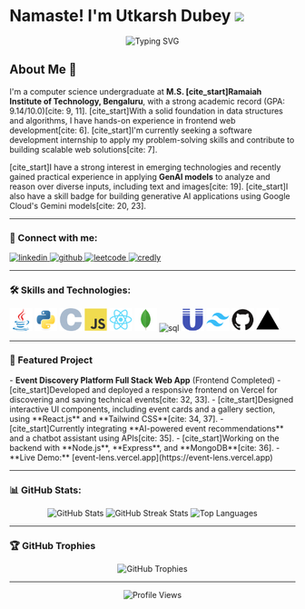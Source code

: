 # Namaste! I'm Utkarsh Dubey <img src="https://media.giphy.com/media/hvRJCLFzcasrR4ia7z/giphy.gif" width="30">

<div align="center">
  <img src="https://readme-typing-svg.herokuapp.com?font=Fira+Code&weight=600&size=22&pause=1000&color=3F87F7&center=true&vCenter=true&width=435&lines=CSE+Undergraduate;Data+Structures+and+Algorithms;Frontend+Developer;GenAI+Enthusiast" alt="Typing SVG" />
</div>

## About Me 🚀

I'm a computer science undergraduate at **M.S. [cite_start]Ramaiah Institute of Technology, Bengaluru**, with a strong academic record (GPA: 9.14/10.0)[cite: 9, 11]. [cite_start]With a solid foundation in data structures and algorithms, I have hands-on experience in frontend web development[cite: 6]. [cite_start]I'm currently seeking a software development internship to apply my problem-solving skills and contribute to building scalable web solutions[cite: 7].

[cite_start]I have a strong interest in emerging technologies and recently gained practical experience in applying **GenAI models** to analyze and reason over diverse inputs, including text and images[cite: 19]. [cite_start]I also have a skill badge for building generative AI applications using Google Cloud's Gemini models[cite: 20, 23].

---

### 🤝 Connect with me:

<div align="left">
  <a href="https://www.linkedin.com/in/utkarsh-dubey" target="_blank">
    <img src="https://img.shields.io/badge/LinkedIn-0077B5?style=for-the-badge&logo=linkedin&logoColor=white" alt="linkedin"/>
  </a>
  <a href="https://github.com/Utkarsh Dubey" target="_blank">
    <img src="https://img.shields.io/badge/GitHub-000000?style=for-the-badge&logo=github&logoColor=white" alt="github"/>
  </a>
  <a href="https://leetcode.com/u/money_utkarsh/" target="_blank">
    <img src="https://img.shields.io/badge/LeetCode-FFA116?style=for-the-badge&logo=leetcode&logoColor=white" alt="leetcode"/>
  </a>
  <a href="https://www.credly.com/users/utkarsh-dubey/badges" target="_blank">
    <img src="https://img.shields.io/badge/Credly-2F4D63?style=for-the-badge&logo=credly&logoColor=white" alt="credly"/>
  </a>
</div>

---

### 🛠️ Skills and Technologies:

<div align="left">
  <img src="https://raw.githubusercontent.com/devicons/devicon/master/icons/java/java-original.svg" alt="java" width="40" height="40"/>
  <img src="https://raw.githubusercontent.com/devicons/devicon/master/icons/python/python-original.svg" alt="python" width="40" height="40"/>
  <img src="https://raw.githubusercontent.com/devicons/devicon/master/icons/c/c-original.svg" alt="c" width="40" height="40"/>
  <img src="https://raw.githubusercontent.com/devicons/devicon/master/icons/javascript/javascript-original.svg" alt="javascript" width="40" height="40"/>
  <img src="https://raw.githubusercontent.com/devicons/devicon/master/icons/react/react-original.svg" alt="react" width="40" height="40"/>
  <img src="https://raw.githubusercontent.com/devicons/devicon/master/icons/mongodb/mongodb-original.svg" alt="mongodb" width="40" height="40"/>
  <img src="https://raw.githubusercontent.com/devicons/devicon/master/icons/sql/sql-plain.svg" alt="sql" width="40" height="40"/>
  <img src="https://raw.githubusercontent.com/devicons/devicon/master/icons/unix/unix-original.svg" alt="unix" width="40" height="40"/>
  <img src="https://raw.githubusercontent.com/devicons/devicon/master/icons/tailwindcss/tailwindcss-plain.svg" alt="tailwind" width="40" height="40"/>
  <img src="https://raw.githubusercontent.com/devicons/devicon/master/icons/github/github-original.svg" alt="github" width="40" height="40"/>
  <img src="https://raw.githubusercontent.com/devicons/devicon/master/icons/vercel/vercel-original.svg" alt="vercel" width="40" height="40"/>
</div>

---

### 📂 Featured Project

<div align="left">
- <b>Event Discovery Platform Full Stack Web App</b> (Frontend Completed)
  - [cite_start]Developed and deployed a responsive frontend on Vercel for discovering and saving technical events[cite: 32, 33].
  - [cite_start]Designed interactive UI components, including event cards and a gallery section, using **React.js** and **Tailwind CSS**[cite: 34, 37].
  - [cite_start]Currently integrating **AI-powered event recommendations** and a chatbot assistant using APIs[cite: 35].
  - [cite_start]Working on the backend with **Node.js**, **Express**, and **MongoDB**[cite: 36].
  - **Live Demo:** [event-lens.vercel.app](https://event-lens.vercel.app)
</div>

---

### 📊 GitHub Stats:

<div align="center">
  <img src="https://github-readme-stats.vercel.app/api?username=moneyutkarsh&show_icons=true&theme=tokyonight&hide_border=true&include_all_commits=true&count_private=true" alt="GitHub Stats" />
  <img src="https://github-readme-streak-stats.herokuapp.com/?user=moneyutkarsh&theme=tokyonight&hide_border=true" alt="GitHub Streak Stats" />
  <img src="https://github-readme-stats.vercel.app/api/top-langs/?username=moneyutkarsh&theme=tokyonight&hide_border=true&include_all_commits=true&count_private=true&layout=compact" alt="Top Languages" />
</div>

---

### 🏆 GitHub Trophies

<div align="center">
  <img src="https://github-profile-trophy.vercel.app/?username=moneyutkarsh&theme=tokyonight&no-frame=true&no-bg=false&margin-w=4" alt="GitHub Trophies" />
</div>

---

<div align="center">
  <img src="https://komarev.com/ghpvc/?username=moneyutkarsh&label=Profile%20views&color=0e75b6&style=flat" alt="Profile Views" />
</div>
